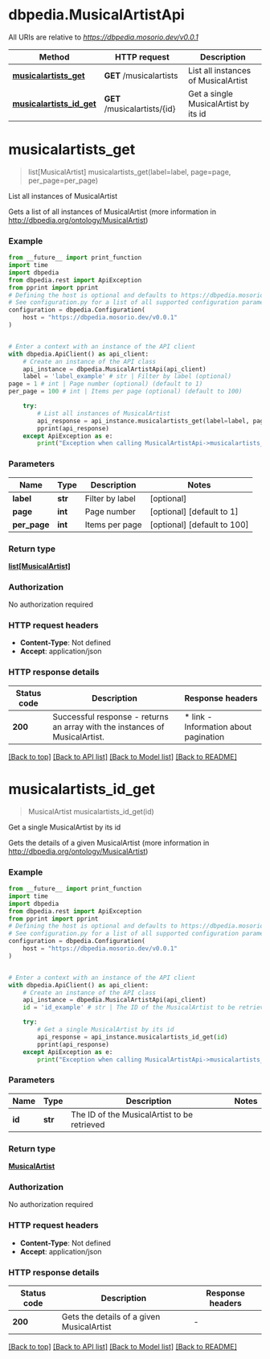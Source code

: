 # dbpedia.MusicalArtistApi

All URIs are relative to *https://dbpedia.mosorio.dev/v0.0.1*

Method | HTTP request | Description
------------- | ------------- | -------------
[**musicalartists_get**](MusicalArtistApi.md#musicalartists_get) | **GET** /musicalartists | List all instances of MusicalArtist
[**musicalartists_id_get**](MusicalArtistApi.md#musicalartists_id_get) | **GET** /musicalartists/{id} | Get a single MusicalArtist by its id


# **musicalartists_get**
> list[MusicalArtist] musicalartists_get(label=label, page=page, per_page=per_page)

List all instances of MusicalArtist

Gets a list of all instances of MusicalArtist (more information in http://dbpedia.org/ontology/MusicalArtist)

### Example

```python
from __future__ import print_function
import time
import dbpedia
from dbpedia.rest import ApiException
from pprint import pprint
# Defining the host is optional and defaults to https://dbpedia.mosorio.dev/v0.0.1
# See configuration.py for a list of all supported configuration parameters.
configuration = dbpedia.Configuration(
    host = "https://dbpedia.mosorio.dev/v0.0.1"
)


# Enter a context with an instance of the API client
with dbpedia.ApiClient() as api_client:
    # Create an instance of the API class
    api_instance = dbpedia.MusicalArtistApi(api_client)
    label = 'label_example' # str | Filter by label (optional)
page = 1 # int | Page number (optional) (default to 1)
per_page = 100 # int | Items per page (optional) (default to 100)

    try:
        # List all instances of MusicalArtist
        api_response = api_instance.musicalartists_get(label=label, page=page, per_page=per_page)
        pprint(api_response)
    except ApiException as e:
        print("Exception when calling MusicalArtistApi->musicalartists_get: %s\n" % e)
```

### Parameters

Name | Type | Description  | Notes
------------- | ------------- | ------------- | -------------
 **label** | **str**| Filter by label | [optional] 
 **page** | **int**| Page number | [optional] [default to 1]
 **per_page** | **int**| Items per page | [optional] [default to 100]

### Return type

[**list[MusicalArtist]**](MusicalArtist.md)

### Authorization

No authorization required

### HTTP request headers

 - **Content-Type**: Not defined
 - **Accept**: application/json

### HTTP response details
| Status code | Description | Response headers |
|-------------|-------------|------------------|
**200** | Successful response - returns an array with the instances of MusicalArtist. |  * link - Information about pagination <br>  |

[[Back to top]](#) [[Back to API list]](../README.md#documentation-for-api-endpoints) [[Back to Model list]](../README.md#documentation-for-models) [[Back to README]](../README.md)

# **musicalartists_id_get**
> MusicalArtist musicalartists_id_get(id)

Get a single MusicalArtist by its id

Gets the details of a given MusicalArtist (more information in http://dbpedia.org/ontology/MusicalArtist)

### Example

```python
from __future__ import print_function
import time
import dbpedia
from dbpedia.rest import ApiException
from pprint import pprint
# Defining the host is optional and defaults to https://dbpedia.mosorio.dev/v0.0.1
# See configuration.py for a list of all supported configuration parameters.
configuration = dbpedia.Configuration(
    host = "https://dbpedia.mosorio.dev/v0.0.1"
)


# Enter a context with an instance of the API client
with dbpedia.ApiClient() as api_client:
    # Create an instance of the API class
    api_instance = dbpedia.MusicalArtistApi(api_client)
    id = 'id_example' # str | The ID of the MusicalArtist to be retrieved

    try:
        # Get a single MusicalArtist by its id
        api_response = api_instance.musicalartists_id_get(id)
        pprint(api_response)
    except ApiException as e:
        print("Exception when calling MusicalArtistApi->musicalartists_id_get: %s\n" % e)
```

### Parameters

Name | Type | Description  | Notes
------------- | ------------- | ------------- | -------------
 **id** | **str**| The ID of the MusicalArtist to be retrieved | 

### Return type

[**MusicalArtist**](MusicalArtist.md)

### Authorization

No authorization required

### HTTP request headers

 - **Content-Type**: Not defined
 - **Accept**: application/json

### HTTP response details
| Status code | Description | Response headers |
|-------------|-------------|------------------|
**200** | Gets the details of a given MusicalArtist |  -  |

[[Back to top]](#) [[Back to API list]](../README.md#documentation-for-api-endpoints) [[Back to Model list]](../README.md#documentation-for-models) [[Back to README]](../README.md)


